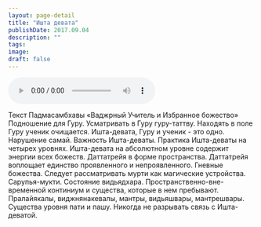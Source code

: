 ```yaml
---
layout: page-detail
title: "Ишта девата"
publishDate: 2017.09.04
description: ""
tags:
image:
draft: false
---
```


<audio title="2017.09.04 - Ишта девата.mp3" src="https://filer-api.advayta.org/v1.0/public/files/75158" controls=""></audio>

 Текст Падмасамбхавы «Ваджрный Учитель и Избранное божество» Подношение для Гуру. Усматривать в Гуру гуру-таттву. Находять в поле Гуру ученик очищается. Ишта-девата, Гуру и ученик - это одно. Нарушение самай. Важность Ишта-деваты. Практика Ишта-деваты на четырех уровнях. Ишта-девата на абсолютном уровне содержит энергии всех божеств. Даттатрейя в форме пространства. Даттатрейя воплощает единство проявленного и непроявленного. Гневные божества. Следует рассматривать мурти как магические устройства. Сарупья-мукти. Состояние видьядхара. Пространственно-вне-временной континиум и существа, которые в нем пребывают. Пралайякалы, виджнянакевалы, мантры, видьяшвары, мантрешвары. Существа уровня пати и пашу. Никогда не разрывать связь с Ишта-деватой. 

  
